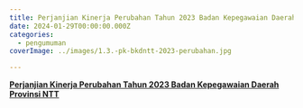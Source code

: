 ```yaml
---
title: Perjanjian Kinerja Perubahan Tahun 2023 Badan Kepegawaian Daerah Provinsi NTT
date: 2024-01-29T00:00:00.000Z
categories:
  - pengumuman
coverImage: ../images/1.3.-pk-bkdntt-2023-perubahan.jpg

---
```


[**Perjanjian Kinerja Perubahan Tahun 2023 Badan Kepegawaian Daerah Provinsi NTT**](https://bkd.nttprov.go.id/web/wp-content/uploads/2024/06/1.3.-Perjanjian-Kinerja-Perubahan-PNS-BKD-2023-.pdf)
